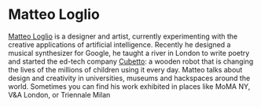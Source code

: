 # Matteo Loglio
[Matteo Loglio](https://matlo.me) is a designer and artist, currently experimenting with the creative applications of artificial intelligence. Recently he designed a musical synthesizer for Google, he taught a river in London to write poetry and started the ed-tech company [Cubetto](https://primotoys.com): a wooden robot that is changing the lives of the millions of children using it every day. Matteo talks about design and creativity in universities, museums and hackspaces around the world. Sometimes you can find his work exhibited in places like MoMA NY, V&A London, or Triennale Milan
